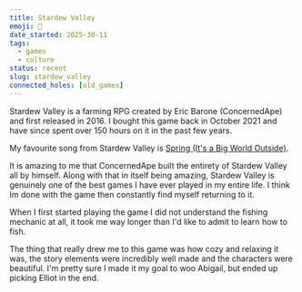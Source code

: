 ```yaml
---
title: Stardew Valley
emoji: 🚜
date_started: 2025-30-11
tags:
  - games
  - culture
status: recent
slug: stardew_valley
connected_holes: [old_games]
---
```

Stardew Valley is a farming RPG created by Eric Barone (ConcernedApe) and first released in 2016. I bought this game back in October 2021 and have since spent over 150 hours on it in the past few years.


My favourite song from Stardew Valley is [Spring (It's a Big World Outside)](https://spotify.link/0ibpqiyXSXb).

It is amazing to me that ConcernedApe built the entirety of Stardew Valley all by himself. Along with that in itself being amazing, Stardew Valley is genuinely one of the best games I have ever played in my entire life. I think Im done with the game then constantly find myself returning to it.

When I first started playing the game I did not understand the fishing mechanic at all, it took me way longer than I'd like to admit to learn how to fish.

The thing that really drew me to this game was how cozy and relaxing it was, the story elements were incredibly well made and the characters were beautiful. I'm pretty sure I made it my goal to woo Abigail, but ended up picking Elliot in the end.